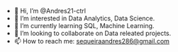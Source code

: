 - 👋 Hi, I’m @Andres21-ctrl
- 👀 I’m interested in Data Analytics, Data Science.
- 🌱 I’m currently learning SQL, Machine Learning.
- 💞️ I’m looking to collaborate on Data releated projects.
- 📫 How to reach me: sequeiraandres286@gmail.com

<!---
Andres21-ctrl/Andres21-ctrl is a ✨ special ✨ repository because its `README.md` (this file) appears on your GitHub profile.
You can click the Preview link to take a look at your changes.
--->
